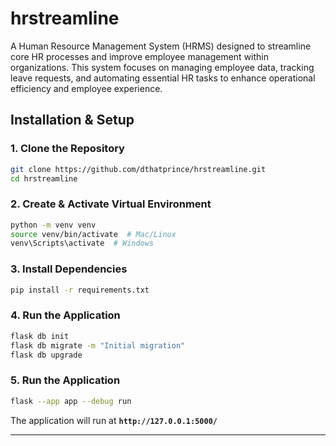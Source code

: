 # hrstreamline
A Human Resource Management System (HRMS) designed to streamline core HR processes and improve employee management within organizations. This system focuses on managing employee data, tracking leave requests, and automating essential HR tasks to enhance operational efficiency and employee experience.


## Installation & Setup

### 1. Clone the Repository
```sh
git clone https://github.com/dthatprince/hrstreamline.git
cd hrstreamline
```

### 2. Create & Activate Virtual Environment
```sh
python -m venv venv
source venv/bin/activate  # Mac/Linux
venv\Scripts\activate  # Windows
```

### 3. Install Dependencies
```sh
pip install -r requirements.txt
```

### 4. Run the Application
```sh
flask db init
flask db migrate -m "Initial migration"
flask db upgrade
```

### 5. Run the Application
```sh
flask --app app --debug run
```

The application will run at **`http://127.0.0.1:5000/`**

---

